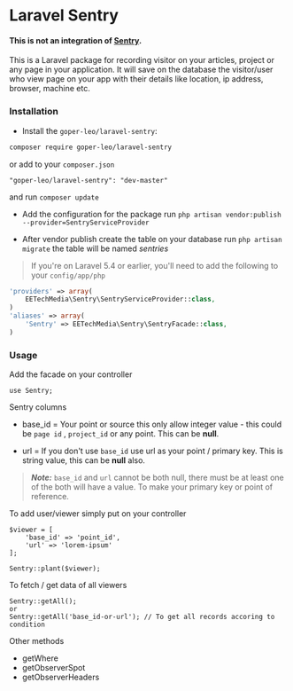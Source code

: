 # Laravel Sentry

#### This is not an integration of [Sentry](https://sentry.io/welcome/).
This is a Laravel package for recording visitor on your articles, project or any page in your application. It will save on the database the visitor/user who view page on your app with their details like location, ip address, browser, machine etc.


### Installation

- Install the `goper-leo/laravel-sentry`:
```bash
composer require goper-leo/laravel-sentry
```
or add to your `composer.json`
```
"goper-leo/laravel-sentry": "dev-master"
```
and run `composer update`

- Add the configuration for the package run `php artisan vendor:publish --provider=SentryServiceProvider`

- After vendor publish create the table on your database run `php artisan migrate` the table will be named *sentries*

> If you're on Laravel 5.4 or earlier, you'll need to add the following to your `config/app/php`
```php
'providers' => array(
    EETechMedia\Sentry\SentryServiceProvider::class,
)
'aliases' => array(
    'Sentry' => EETechMedia\Sentry\SentryFacade::class,
)
```

### Usage

Add the facade on your controller
```
use Sentry;
```
Sentry columns
- base_id = Your point or source this only allow integer value - this could be `page id` , `project_id` or any point. This can be **null**.

- url = If you don't use `base_id` use url as your point / primary key. This is string value, this can be **null** also.

> ***Note:*** `base_id` and `url` cannot be both null, there must be at least one of the both will have a value. To make your primary key or point of reference.

To add user/viewer simply put on your controller
```
$viewer = [
    'base_id' => 'point_id',
    'url' => 'lorem-ipsum'
];

Sentry::plant($viewer);
```

To fetch / get data of all viewers
```
Sentry::getAll();
or
Sentry::getAll('base_id-or-url'); // To get all records accoring to condition
```

Other methods
- getWhere
- getObserverSpot
- getObserverHeaders
